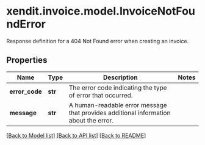 # xendit.invoice.model.InvoiceNotFoundError

Response definition for a 404 Not Found error when creating an invoice.

## Properties
| Name | Type | Description | Notes |
| ------------ | ------------- | ------------- | ------------- |
| **error_code** | **str** | The error code indicating the type of error that occurred. |  |
| **message** | **str** | A human-readable error message that provides additional information about the error. |  |


[[Back to Model list]](../README.md#documentation-for-models) [[Back to API list]](../README.md#documentation-for-api-endpoints) [[Back to README]](../README.md)


